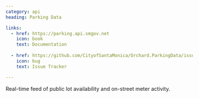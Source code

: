 ```yaml
---
category: api
heading: Parking Data

links:
  - href: https://parking.api.smgov.net
    icon: book
    text: Documentation
      
  - href: https://github.com/CityofSantaMonica/Orchard.ParkingData/issues
    icon: bug
    text: Issue Tracker

---
```


Real-time feed of public lot availability and on-street meter activity.